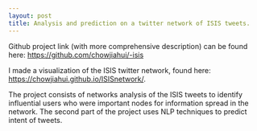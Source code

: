 ```yaml
---
layout: post
title: Analysis and prediction on a twitter network of ISIS tweets.
---
```


Github project link (with more comprehensive description) can be found here: <https://github.com/chowjiahui/-isis>

I made a visualization of the ISIS twitter network, found here: <https://chowjiahui.github.io/ISISnetwork/>.

The project consists of networks analysis of the ISIS tweets to identify influential users who were important nodes for information spread in the network. 
The second part of the project uses NLP techniques to predict intent of tweets. 